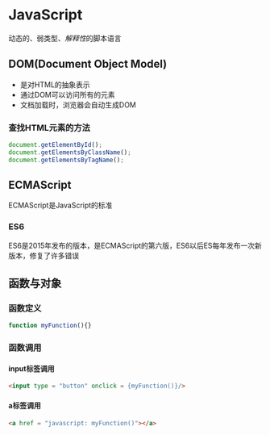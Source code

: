 # JavaScript

动态的、弱类型、*解释性*的脚本语言

## DOM(Document Object Model)

- 是对HTML的抽象表示
- 通过DOM可以访问所有的元素
- 文档加载时，浏览器会自动生成DOM

### 查找HTML元素的方法

```javascript
document.getElementById();
document.getElementsByClassName();
document.getElementsByTagName();
```

## ECMAScript

ECMAScript是JavaScript的标准

### ES6

ES6是2015年发布的版本，是ECMAScript的第六版，ES6以后ES每年发布一次新版本，修复了许多错误

## 函数与对象

### 函数定义

```javascript
function myFunction(){}
```

### 函数调用

#### input标签调用

```html
<input type = "button" onclick = {myFunction()}/>
```

#### a标签调用

```html
<a href = "javascript: myFunction()"></a>
```

